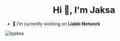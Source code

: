 <h1 align="center">Hi 👋, I'm Jaksa</h1>

- 🔭 I’m currently working on **Liable Network**

<p><img align="center" src="https://github-readme-streak-stats.herokuapp.com/?user=bjaksa&" alt="bjaksa" /></p>
